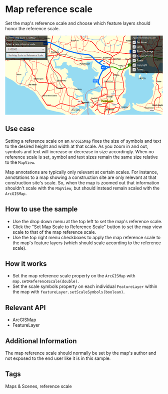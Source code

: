# Map reference scale

Set the map's reference scale and choose which feature layers should honor the reference scale.

![](MapReferenceScale.png)

## Use case

Setting a reference scale on an `ArcGISMap` fixes the size of symbols and text to the desired height and width at that scale. As you zoom in and out, symbols and text will increase or decrease in size accordingly. When no reference scale is set, symbol and text sizes remain the same size relative to the `MapView`.

Map annotations are typically only relevant at certain scales. For instance, annotations to a map showing a construction site are only relevant at that construction site's scale. So, when the map is zoomed out that information shouldn't scale with the `MapView`, but should instead remain scaled with the `ArcGISMap`.

## How to use the sample

*   Use the drop down menu at the top left to set the map's reference scale.
*   Click the "Set Map Scale to Reference Scale" button to set the map view scale to that of the map reference scale.
*   Use the top right menu checkboxes to apply the map reference scale to the map's feature layers (which should scale according to the reference scale).

## How it works

*   Set the map reference scale property on the `ArcGISMap` with `map.setReferenceScale(double)`.
*   Set the scale symbols property on each individual `FeatureLayer` within the map with `featureLayer.setScaleSymbols(boolean)`.

## Relevant API

*   ArcGISMap
*   FeatureLayer

## Additional Information

The map reference scale should normally be set by the map's author and not exposed to the end user like it is in this sample.

## Tags

Maps & Scenes, reference scale
